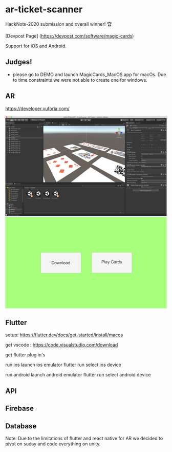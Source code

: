 # ar-ticket-scanner
HackNots-2020 submission and overall winner! 🏆

[Devpost Page] (https://devpost.com/software/magic-cards)

Support for iOS and Android.

## Judges!
- please go to DEMO and launch MagicCards_MacOS.app for macOs. Due to time constraints we were not able to create one for windows.



## AR
https://developer.vuforia.com/

![](Assets/unity.png)
![](Assets/game.png)


## Flutter
setup:
https://flutter.dev/docs/get-started/install/macos

get vscode :
https://code.visualstudio.com/download

get flutter plug in's


run ios
launch ios emulator
flutter run
 select ios device

run android
launch android emulator
flutter run
 select android device

## API

## Firebase

## Database


Note: Due to the limitations of flutter and react native for AR we decided to pivot on suday and code everything on unity.




